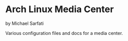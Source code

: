 # Arch Linux Media Center
by Michael Sarfati

Various configuration files and docs for a media center.
